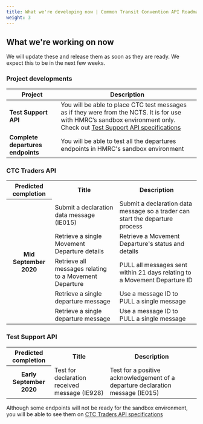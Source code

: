 ```yaml
---
title: What we're developing now | Common Transit Convention API Roadmap
weight: 3
---
```


## What we're working on now

We will update these and release them as soon as they are ready. We expect this to be in the next few weeks.

### Project developments

| **Project** |**Description** |
|------|-------------|
|**Test Support API**| You will be able to place CTC test messages as if they were from the NCTS. It is for use with HMRC’s sandbox environment only. Check out [Test Support API specifications](https://developer.service.hmrc.gov.uk/api-documentation/docs/api/service/common-transit-convention-traders/1.0)|Test Support API|
|**Complete departures endpoints**|You will be able to test all the departures endpoints in HMRC's sandbox environment|

### CTC Traders API


<table>
  <tr>
    <th>Predicted completion</th>
    <th>Title</th>
    <th>Description</th>
  </tr>
  <tr>
    <th rowspan="5"> Mid September 2020</th>
    <td>Submit a declaration data message (IE015)</td>
    <td>Submit a declaration data message so a trader can start the departure process</td>
  </tr>
  <tr>
    <td>Retrieve a single Movement Departure details</td>
    <td>Retrieve a Movement Departure's status and details</td>
  </tr>
  <tr>
    <td>Retrieve all messages relating to a Movement Departure</td>
    <td>PULL all messages sent within 21 days relating to a Movement Departure ID</td>
  </tr>
  <tr>
    <td>Retrieve a single departure message</td>
    <td>Use a message ID to PULL a single message</td>
  </tr>
  <tr>
    <td>Retrieve a single departure message</td>
    <td>Use a message ID to PULL a single message</td>
  </tr>
</table>  

<h3>Test Support API</h3>
<table>
  <tr>
    <th>Predicted completion</th>
    <th>Title</th>
    <th>Description</th>
  </tr>
  <tr>
    <th rowspan="1"> Early September 2020</th>
    <td>Test for declaration received message (IE928)</td>
    <td>Test for a positive acknowledgement of a departure declaration message (IE015)</td>

  </tr>
</table>
</html>


Although some endpoints will not be ready for the sandbox environment, you will be able to see them on [CTC Traders API specifications](https://developer.service.hmrc.gov.uk/api-documentation/docs/api/service/common-transit-convention-traders/1.0)
